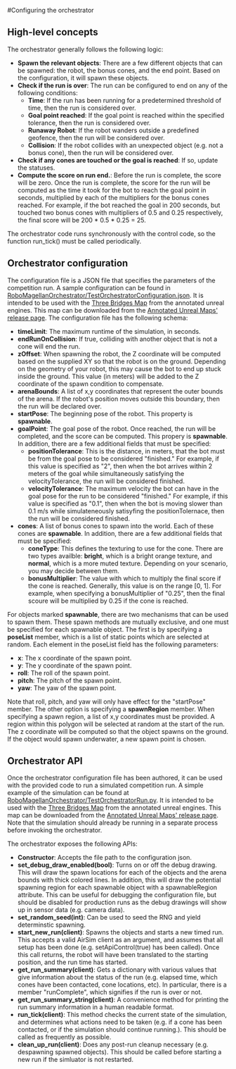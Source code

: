 #Configuring the orchestrator

## High-level concepts

The orchestrator generally follows the following logic:
* **Spawn the relevant objects**: There are a few different objects that can be spawned: the robot, the bonus cones, and the end point. Based on the configuration, it will spawn these objects.
* **Check if the run is over**: The run can be configured to end on any of the following conditions:
    * **Time**: If the run has been running for a predetermined threshold of time, then the run is considered over.
    * **Goal point reached**: If the goal point is reached within the specified tolerance, then the run is considered over.
    * **Runaway Robot**: If the robot wanders outside a predefined geofence, then the run will be considered over.
    * **Collision**: If the robot collides with an unexpected object (e.g. not a bonus cone), then the run will be considered over.
* **Check if any cones are touched or the goal is reached**: If so, update the statuses.
* **Compute the score on run end.**: Before the run is complete, the score will be zero. Once the run is complete, the score for the run will be computed as the time it took for the bot to reach the goal point in seconds, multiplied by each of the multipliers for the bonus cones reached. For example, if the bot reached the goal in 200 seconds, but touched two bonus cones with multipliers of 0.5 and 0.25 respectively, the final score will be 200 * 0.5 * 0.25 = 25.

The orchestrator code runs synchronously with the control code, so the function run_tick() must be called periodically.

## Orchestrator configuration
The configuration file is a JSON file that specifies the parameters of the competition run. A sample configuration can be found in [RoboMagellanOrchestrator/TestOrchestratorConfiguration.json](https://github.com/mitchellspryn/RoboMagellanOrchestrator/blob/master/RoboMagellanOrchestrator/TestOrchestrationConfiguration.json). It is intended to be used with the [Three Bridges Map](https://github.com/mitchellspryn/AnnotatedUnrealMaps/blob/master/Docs/Maps.md) from the annotated unreal engines. This map can be downloaded from the [Annotated Unreal Maps' release page](https://github.com/mitchellspryn/AnnotatedUnrealMaps/releases/tag/v1.0). The configuration file has the following schema:

* **timeLimit**: The maximum runtime of the simulation, in seconds.
* **endRunOnCollision**: If true, colliding with another object that is not a cone will end the run.
* **zOffset**: When spawning the robot, the Z coordinate will be computed based on the supplied XY so that the robot is on the ground. Depending on the geometry of your robot, this may cause the bot to end up stuck inside the ground. This value (in meters) will be added to the Z coordinate of the spawn condition to compensate. 
* **arenaBounds**: A list of x,y coordinates that represent the outer bounds of the arena. If the robot's position moves outside this boundary, then the run will be declared over. 
* **startPose**: The beginning pose of the robot. This property is **spawnable**.
* **goalPoint**: The goal pose of the robot. Once reached, the run will be completed, and the score can be computed. This propery is **spawnable**. In addition, there are a few additional fields that must be specified:
    * **positionTolerance**: This is the distance, in meters, that the bot must be from the goal pose to be considered "finished." For example, if this value is specified as "2", then when the bot arrives within 2 meters of the goal while simultaneously satisfying the velocityTolerance, the run will be considered finished.
    * **velocityTolerance**: The maximum velocity the bot can have in the goal pose for the run to be considered "finished." For example, if this value is specified as "0.1", then when the bot is moving slower than 0.1 m/s while simulateneously satisyfing the positionTolernace, then the run will be considered finished.
* **cones**: A list of bonus cones to spawn into the world. Each of these cones are **spawnable**. In addition, there are a few additional fields that must be specified:
    * **coneType**: This defines the texturing to use for the cone. There are two types availble: **bright**, which is a bright orange texture, and **normal**, which is a more muted texture. Depending on your scenario, you may decide between them. 
    * **bonusMultiplier**: The value with which to multiply the final score if the cone is reached. Generally, this value is on the range [0, 1]. For example, when specifying a bonusMultiplier of "0.25", then the final scoure will be multiplied by 0.25 if the cone is reached.

For objects marked **spawnable**, there are two mechanisms that can be used to spawn them. These spawn methods are mutually exclusive, and one must be specified for each spawnable object. The first is by specifying a **poseList** member, which is a list of static points which are selected at random. Each element in the poseList field has the following parameters:
* **x**: The x coordinate of the spawn point.
* **y**: The y coordinate of the spawn point.
* **roll**: The roll of the spawn point.
* **pitch**: The pitch of the spawn point.
* **yaw**: The yaw of the spawn point.

Note that roll, pitch, and yaw will only have effect for the "startPose" member. 
The other option is specifying a **spawnRegion** member. When specifying a spawn region, a list of x,y coordinates must be provided. A region within this polygon will be selected at random at the start of the run. The z coordinate will be computed so that the object spawns on the ground. If the object would spawn underwater, a new spawn point is chosen. 

## Orchestrator API
Once the orchestrator configuration file has been authored, it can be used with the provided code to run a simulated competition run. A simple example of the simulation can be found at  [RoboMagellanOrchestrator/TestOrchestratorRun.py](https://github.com/mitchellspryn/RoboMagellanOrchestrator/blob/master/RoboMagellanOrchestrator/TestOrchestratorRun.py). It is intended to be used with the [Three Bridges Map](https://github.com/mitchellspryn/AnnotatedUnrealMaps/blob/master/Docs/Maps.md) from the annotated unreal engines. This map can be downloaded from the [Annotated Unreal Maps' release page](https://github.com/mitchellspryn/AnnotatedUnrealMaps/releases/tag/v1.0). Note that the simulation should already be running in a separate process before invoking the orchestrator.

The orchestrator exposes the following APIs:
* **Constructor**: Accepts the file path to the configuration json.
* **set_debug_draw_enabled(bool)**: Turns on or off the debug drawing. This will draw the spawn locations for each of the objects and the arena bounds with thick colored lines. In addition, this will draw the potential spawning region for each spawnable object with a spawnableRegion attribute. This can be useful for debugging the configuration file, but should be disabled for production runs as the debug drawings will show up in sensor data (e.g. camera data).
* **set_random_seed(int)**: Can be used to seed the RNG and yield determinstic spawning. 
* **start_new_run(client)**: Spawns the objects and starts a new timed run. This accepts a valid AirSim client as an argument, and assumes that all setup has been done (e.g. setApiControl(true) has been called). Once this call returns, the robot will have been translated to the starting position, and the run time has started.
* **get_run_summary(client)**: Gets a dictionary with various values that give information about the status of the run (e.g. elapsed time, which cones have been contacted, cone locations, etc). In particular, there is a member "runComplete", which signifies if the run is over or not. 
* **get_run_summary_string(client)**: A convenience method for printing the run summary information in a human readable format.
* **run_tick(client)**: This method checks the current state of the simulation, and determines what actions need to be taken (e.g. if a cone has been contacted, or if the simulation should continue running.). This should be called as frequently as possible. 
* **clean_up_run(client)**: Does any post-run cleanup necessary (e.g. despawning spawned objects). This should be called before starting a new run if the simluator is not restarted.